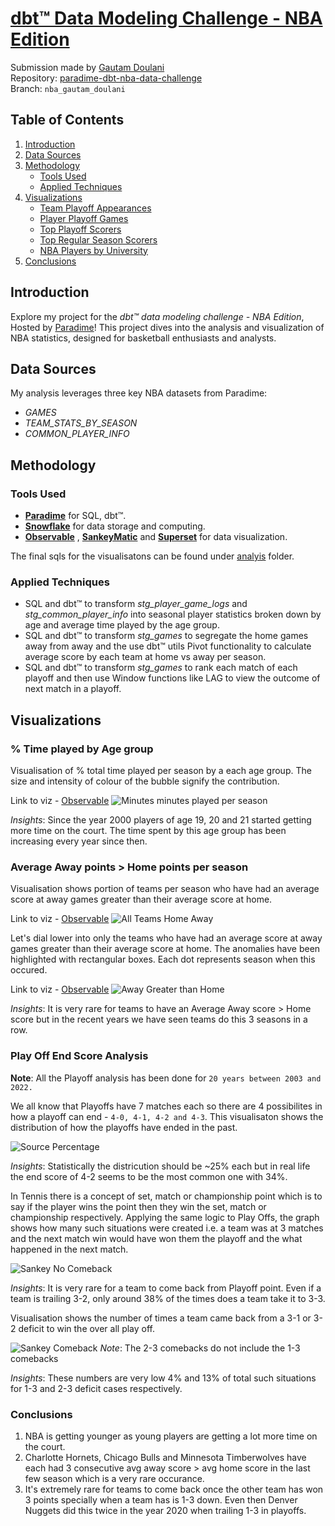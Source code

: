 # [dbt™ Data Modeling Challenge - NBA Edition](https://www.paradime.io/dbt-data-modeling-challenge-nba-edition#)


Submission made by [Gautam Doulani](https://www.linkedin.com/in/gautam-doulani-254647b8/)  
Repository: [paradime-dbt-nba-data-challenge](https://github.com/paradime-io/paradime-dbt-nba-data-challenge/tree/nba_gautam_doulani)  
Branch: `nba_gautam_doulani`

## Table of Contents
1. [Introduction](#introduction)
2. [Data Sources](#data-sources)
3. [Methodology](#methodology)
   - [Tools Used](#tools-used)
   - [Applied Techniques](#applied-techniques)
4. [Visualizations](#visualizations)
   - [Team Playoff Appearances](#team-playoff-appearances)
   - [Player Playoff Games](#player-playoff-games)
   - [Top Playoff Scorers](#top-playoff-scorers)
   - [Top Regular Season Scorers](#top-regular-season-scorers)
   - [NBA Players by University](#nba-players-by-university)
5. [Conclusions](#conclusions)

## Introduction
Explore my project for the _dbt™ data modeling challenge - NBA Edition_, Hosted by [Paradime](https://www.paradime.io/)! This project dives into the analysis and visualization of NBA statistics, designed for basketball enthusiasts and analysts.

## Data Sources
My analysis leverages three key NBA datasets from Paradime:
- *GAMES*
- *TEAM_STATS_BY_SEASON*
- *COMMON_PLAYER_INFO*

## Methodology
### Tools Used
- **[Paradime](https://www.paradime.io/)** for SQL, dbt™.
- **[Snowflake](https://www.snowflake.com/)** for data storage and computing.
- **[Observable](https://observablehq.com/)** , **[SankeyMatic](https://sankeymatic.com/build/)** and **[Superset](https://github.com/apache/superset)** for data visualization.

The final sqls for the visualisatons can be found under [analyis](./analysis) folder. 

### Applied Techniques
- SQL and dbt™ to transform _stg_player_game_logs_ and _stg_common_player_info_ into seasonal player statistics broken down by age and average time played by the age group.
- SQL and dbt™ to transform _stg_games_ to segregate the home games away from away and the use dbt™ utils Pivot functionality to calculate average score by each team at home vs away per season.
- SQL and dbt™ to transform _stg_games_ to rank each match of each playoff and then use Window functions like LAG to view the outcome of next match in a playoff.

## Visualizations
### % Time played by Age group

Visualisation of % total time played per season by a each age group. The size and intensity of colour of the bubble signify the contribution.

Link to viz - [Observable](https://observablehq.com/d/0530995b86e91cff)
![Minutes minutes played per season](age_time_played.png)

_Insights_: Since the year 2000 players of age 19, 20 and 21 started getting more time on the court. The time spent by this age group has been increasing every year since then.

### Average Away points > Home points per season

Visualisation shows portion of teams per season who have had an average score at away games greater than their average score at home.

Link to viz - [Observable](https://observablehq.com/d/f65ba037d61292ef)
![All Teams Home Away](home_away_all_teams__.png)

Let's dial lower into only the teams who have had an average score at away games greater than their average score at home. The anomalies have been highlighted with rectangular boxes. 
Each dot represents season when this occured.

Link to viz - [Observable](https://observablehq.com/d/44e662d518ab9310)
![Away Greater than Home](team_season_away_greater_than_home_.png)

_Insights_: It is very rare for teams to have an Average Away score > Home score but in the recent years we have seen teams do this 3 seasons in a row. 

### Play Off End Score Analysis

__Note__: All the Playoff analysis has been done for `20 years between 2003 and 2022.`

We all know that Playoffs have 7 matches each so there are 4 possibilites in how a playoff can end - `4-0, 4-1, 4-2 and 4-3`. This visualisaton shows the distribution of how the playoffs have ended in the past.

![Source Percentage](score_percentage.jpg)

_Insights_: Statistically the districution should be ~25% each but in real life the end score of 4-2 seems to be the most common one with 34%.

In Tennis there is a concept of set, match or championship point which is to say if the player wins the point then they win the set, match or championship respectively. 
Applying the same logic to Play Offs, the graph shows how many such situations were created i.e. a team was at 3 matches and the next match win would have won them the playoff and the what happened in the next match.

![Sankey No Comeback](sankey_death_matches.png)

_Insights_: It is very rare for a team to come back from Playoff point. Even if a team is trailing 3-2, only around 38% of the times does a team take it to 3-3.

Visualisation shows the number of times a team came back from a 3-1 or 3-2 deficit to win the over all play off. 

![Sankey Comeback](sankey_all_comebacks.png)
_Note_: The 2-3 comebacks do not include the 1-3 comebacks

_Insights_: These numbers are very low 4% and 13% of total such situations for 1-3 and 2-3 deficit cases respectively.


### Conclusions
1. NBA is getting younger as young players are getting a lot more time on the court.
2. Charlotte Hornets, Chicago Bulls and Minnesota Timberwolves have each had 3 consecutive avg away score > avg home score in the last few season which is a very rare occurance.
3. It's extremely rare for teams to come back once the other team has won 3 points specially when a team has is 1-3 down. Even then Denver Nuggets did this twice in the year 2020 when trailing 1-3 in playoffs.